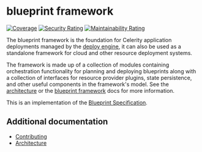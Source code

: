 # blueprint framework

[![Coverage](https://sonarcloud.io/api/project_badges/measure?project=two-hundred_celerity-blueprint&metric=coverage)](https://sonarcloud.io/summary/new_code?id=two-hundred_celerity-blueprint)
[![Security Rating](https://sonarcloud.io/api/project_badges/measure?project=two-hundred_celerity-blueprint&metric=security_rating)](https://sonarcloud.io/summary/new_code?id=two-hundred_celerity-blueprint)
[![Maintainability Rating](https://sonarcloud.io/api/project_badges/measure?project=two-hundred_celerity-blueprint&metric=sqale_rating)](https://sonarcloud.io/summary/new_code?id=two-hundred_celerity-blueprint)

The blueprint framework is the foundation for Celerity application deployments managed by the [deploy engine](../deploy-engine), it can also be used as a standalone framework for cloud and other resource deployment systems.

The framework is made up of a collection of modules containing orchestration functionality for planning and deploying blueprints along with a collection of interfaces for resource provider plugins, state persistence, and other useful components in the framework's model. See the [architecture](docs/ARCHITECTURE.md) or the [blueprint framework](https://www.celerityframework.com/blueprint-framework/docs/intro) docs for more information.

This is an implementation of the [Blueprint Specification](https://celerityframework.com/docs/blueprint/specification).

## Additional documentation

- [Contributing](docs/CONTRIBUTING.md)
- [Architecture](docs/ARCHITECTURE.md)
